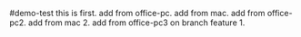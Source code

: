 #demo-test
this is first.
add from office-pc.
add from mac.
add from office-pc2.
add from mac 2.
add from office-pc3 on branch feature 1.
